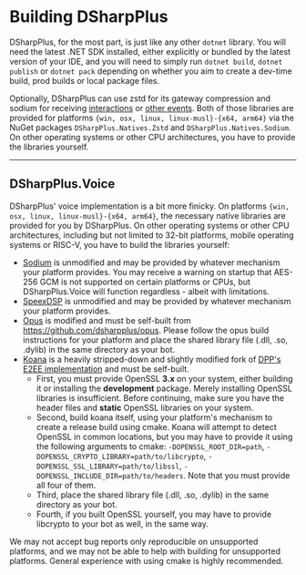 ﻿# Building DSharpPlus

DSharpPlus, for the most part, is just like any other `dotnet` library. You will need the latest .NET SDK installed, either explicitly or bundled by the latest version of your IDE, and you will need to simply run `dotnet build`, `dotnet publish` or `dotnet pack` depending on whether you aim to create a dev-time build, prod builds or local package files.

Optionally, DSharpPlus can use zstd for its gateway compression and sodium for receiving [interactions](https://discord.com/developers/docs/interactions/overview#preparing-for-interactions) or [other events](https://discord.com/developers/docs/events/webhook-events). Both of those libraries are provided for platforms `{win, osx, linux, linux-musl}-{x64, arm64}` via the NuGet packages `DSharpPlus.Natives.Zstd` and `DSharpPlus.Natives.Sodium`. On other operating systems or other CPU architectures, you have to provide the libraries yourself.

---

## DSharpPlus.Voice

DSharpPlus' voice implementation is a bit more finicky. On platforms `{win, osx, linux, linux-musl}-{x64, arm64}`, the necessary native libraries are provided for you by DSharpPlus. On other operating systems or other CPU architectures, including but not limited to 32-bit platforms, mobile operating systems or RISC-V, you have to build the libraries yourself:

- [Sodium](https://github.com/jedisct1/libsodium) is unmodified and may be provided by whatever mechanism your platform provides. You may receive a warning on startup that AES-256 GCM is not supported on certain platforms or CPUs, but DSharpPlus.Voice will function regardless - albeit with limitations.
- [SpeexDSP](https://github.com/xiph/speexdsp) is unmodified and may be provided by whatever mechanism your platform provides. 
- [Opus](https://github.com/xiph/opus) is modified and must be self-built from https://github.com/dsharpplus/opus. Please follow the opus build instructions for your platform and place the shared library file (.dll, .so, .dylib) in the same directory as your bot.
- [Koana](https://github.com/dsharpplus/libkoana) is a heavily stripped-down and slightly modified fork of [DPP's E2EE implementation](https://github.com/brainboxdotcc/dpp) and must be self-built.  
   - First, you must provide OpenSSL **3.x** on your system, either building it or installing the **development** package. Merely installing OpenSSL libraries is insufficient. Before continuing, make sure you have the header files and **static** OpenSSL libraries on your system.
   - Second, build koana itself, using your platform's mechanism to create a release build using cmake. Koana will attempt to detect OpenSSL in common locations, but you may have to provide it using the following arguments to cmake: `-DOPENSSL_ROOT_DIR=path`, `-DOPENSSL_CRYPTO_LIBRARY=path/to/libcrypto`, `-DOPENSSL_SSL_LIBRARY=path/to/libssl`, `-DOPENSSL_INCLUDE_DIR=path/to/headers`. Note that you must provide all four of them.
   - Third, place the shared library file (.dll, .so, .dylib) in the same directory as your bot.
   - Fourth, if you built OpenSSL yourself, you may have to provide libcrypto to your bot as well, in the same way.

We may not accept bug reports only reproducible on unsupported platforms, and we may not be able to help with building for unsupported platforms. General experience with using cmake is highly recommended. 
